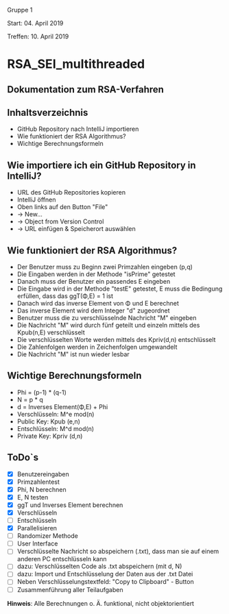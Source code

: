 Gruppe 1

Start: 04. April 2019

Treffen: 10. April 2019

# **RSA_SEI_multithreaded**

## Dokumentation zum RSA-Verfahren

## Inhaltsverzeichnis
* GitHub Repository nach IntelliJ importieren
* Wie funktioniert der RSA Algorithmus?
* Wichtige Berechnungsformeln

## Wie importiere ich ein GitHub Repository in IntelliJ?
* URL des GitHub Repositories kopieren
* IntelliJ öffnen
* Oben links auf den Button "File"
* -> New...
* -> Object from Version Control
* -> URL einfügen & Speicherort auswählen

## Wie funktioniert der RSA Algorithmus?
* Der Benutzer muss zu Beginn zwei Primzahlen eingeben (p,q)
* Die Eingaben werden in der Methode "isPrime" getestet
* Danach muss der Benutzer ein passendes E eingeben
* Die Eingabe wird in der Methode "testE" getestet, E muss die Bedingung erfüllen, dass das ggT(Φ,E) = 1 ist
* Danach wird das inverse Element von Φ und E berechnet
* Das inverse Element wird dem Integer "d" zugeordnet
* Benutzer muss die zu verschlüsselnde Nachricht "M" eingeben
* Die Nachricht "M" wird durch fünf geteilt und einzeln mittels des Kpub(n,E) verschlüsselt
* Die verschlüsselten Worte werden mittels des Kpriv(d,n) entschlüsselt
* Die Zahlenfolgen werden in Zeichenfolgen umgewandelt
* Die Nachricht "M" ist nun wieder lesbar

## Wichtige Berechnungsformeln
* Phi = (p-1) * (q-1)
* N = p * q
* d = Inverses Element(Φ,E) + Phi
* Verschlüsseln: M^e mod(n)
* Public Key: Kpub (e,n)
* Entschlüsseln: M^d mod(n)
* Private Key: Kpriv (d,n)

## ToDo`s
* [x] Benutzereingaben
* [x] Primzahlentest
* [x] Phi, N berechnen
* [x] E, N testen
* [x] ggT und Inverses Element berechnen
* [x] Verschlüsseln
* [ ] Entschlüsseln
* [x] Parallelisieren
* [ ] Randomizer Methode
* [ ] User Interface
* [ ] Verschlüsselte Nachricht so abspeichern (.txt), dass man sie auf einem anderen PC entschlüsseln kann
* [ ] dazu: Verschlüsselten Code als .txt abspeichern (mit d, N)
* [ ] dazu: Import und Entschlüsselung der Daten aus der .txt Datei
* [ ] Neben Verschlüsselungstextfeld: "Copy to Clipboard" - Button
* [ ] Zusammenführung aller Teilaufgaben

**Hinweis**: Alle Berechnungen o. Ä. funktional, nicht objektorientiert
